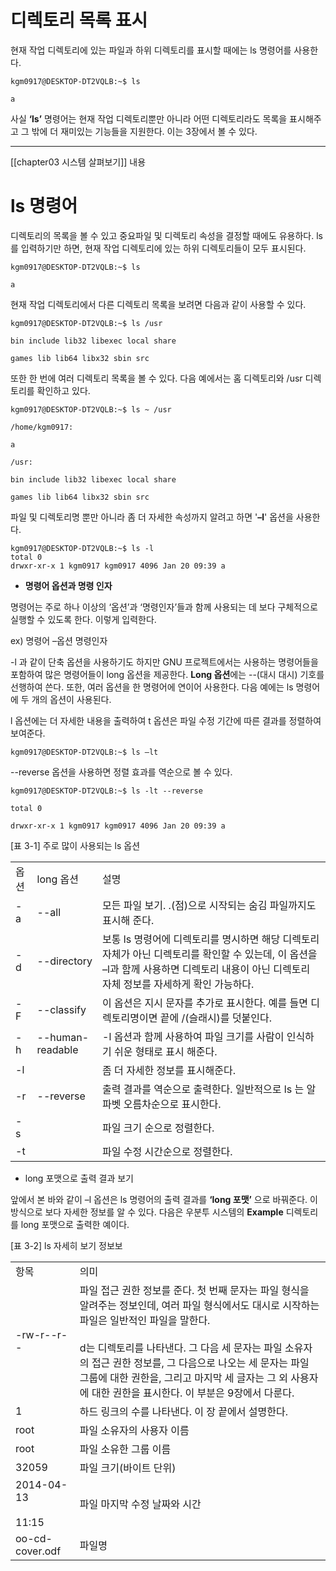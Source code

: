 


# 디렉토리 목록 표시

현재 작업 디렉토리에 있는 파일과 하위 디렉토리를 표시할 때에는 ls 명령어를 사용한다.


``` shell
kgm0917@DESKTOP-DT2VQLB:~$ ls

a
```


사실 **‘ls’** 명령어는 현재 작업 디렉토리뿐만 아니라 어떤 디렉토리라도 목록을 표시해주고 그 밖에 더 재미있는 기능들을 지원한다. 이는 3장에서 볼 수 있다.


---
[[chapter03 시스템 살펴보기]] 내용



# ls 명령어


디렉토리의 목록을 볼 수 있고 중요파일 및 디렉토리 속성을 결정할 때에도 유용하다. ls를 입력하기만 하면, 현재 작업 디렉토리에 있는 하위 디렉토리들이 모두 표시된다.

``` shell
kgm0917@DESKTOP-DT2VQLB:~$ ls

a
```


현재 작업 디렉토리에서 다른 디렉토리 목록을 보려면 다음과 같이 사용할 수 있다.


``` shell
kgm0917@DESKTOP-DT2VQLB:~$ ls /usr

bin include lib32 libexec local share

games lib lib64 libx32 sbin src
```


또한 한 번에 여러 디렉토리 목록을 볼 수 있다. 다음 예에서는 홈 디렉토리와 /usr 디렉토리를 확인하고 있다.


``` shell
kgm0917@DESKTOP-DT2VQLB:~$ ls ~ /usr

/home/kgm0917:

a

/usr:

bin include lib32 libexec local share

games lib lib64 libx32 sbin src
```


파일 및 디렉토리명 뿐만 아니라 좀 더 자세한 속성까지 알려고 하면 '**–l**' 옵션을 사용한다.


``` shell
kgm0917@DESKTOP-DT2VQLB:~$ ls -l
total 0
drwxr-xr-x 1 kgm0917 kgm0917 4096 Jan 20 09:39 a
```



- **명령어 옵션과 명령 인자**

명령어는 주로 하나 이상의 ‘옵션’과 ‘명령인자’들과 함께 사용되는 데 보다 구체적으로 실행할 수 있도록 한다. 이렇게 입력한다.


ex) 명령어 –옵션 명령인자



-l 과 같이 단축 옵션을 사용하기도 하지만 GNU 프로젝트에서는 사용하는 명령어들을 포함하여 많은 명령어들이 long 옵션을 제공한다. **Long 옵션**에는 --(대시 대시) 기호를 선행하여 쓴다. 또한, 여러 옵션을 한 명령어에 연이어 사용한다. 다음 예에는 ls 명령어에 두 개의 옵션이 사용된다.

l 옵션에는 더 자세한 내용을 출력하여 t 옵션은 파일 수정 기간에 따른 결과를 정렬하여 보여준다.


```
kgm0917@DESKTOP-DT2VQLB:~$ ls –lt
```


--reverse 옵션을 사용하면 정렬 효과를 역순으로 볼 수 있다.


``` shell
kgm0917@DESKTOP-DT2VQLB:~$ ls -lt --reverse

total 0

drwxr-xr-x 1 kgm0917 kgm0917 4096 Jan 20 09:39 a
```


[표 3-1] 주로 많이 사용되는 ls 옵션


|   |   |   |
|---|---|---|
|옵션|long 옵션|설명|
|-a|--all|모든 파일 보기. .(점)으로 시작되는 숨김 파일까지도 표시해 준다.|
|-d|--directory|보통 ls 명령어에 디렉토리를 명시하면 해당 디렉토리 자체가 아닌 디렉토리를 확인할 수 있는데, 이 옵션을 –l과 함께 사용하면 디렉토리 내용이 아닌 디렉토리 자체 정보를 자세하게 확인 가능하다.|
|-F|--classify|이 옵션은 지시 문자를 추가로 표시한다. 예를 들면 디렉토리명이면 끝에 /(슬래시)를 덧붙인다.|
|-h|--human-readable|-l 옵션과 함께 사용하여 파일 크기를 사람이 인식하기 쉬운 형태로 표시 해준다.|
|-l||좀 더 자세한 정보를 표시해준다.|
|-r|--reverse|출력 결과를 역순으로 출력한다. 일반적으로 ls 는 알파벳 오름차순으로 표시한다.|
|-s||파일 크기 순으로 정렬한다.|
|-t||파일 수정 시간순으로 정렬한다.|





- long 포맷으로 출력 결과 보기

앞에서 본 바와 같이 –l 옵션은 ls 명령어의 출력 결과를 **‘long 포맷’** 으로 바꿔준다. 이 방식으로 보다 자세한 정보를 알 수 있다. 다음은 우분투 시스템의 **Example** 디렉토리를 long 포맷으로 출력한 예이다.




[표 3-2] ls 자세히 보기 정보보

|   |   |
|---|---|
|항목|의미|
|-rw-r--r--|파일 접근 권한 정보를 준다. 첫 번째 문자는 파일 형식을 알려주는 정보인데, 여러 파일 형식에서도 대시로 시작하는 파일은 일반적인 파일을 말한다.<br><br>d는 디렉토리를 나타낸다. 그 다음 세 문자는 파일 소유자의 접근 권한 정보를, 그 다음으로 나오는 세 문자는 파일 그룹에 대한 권한을, 그리고 마지막 세 글자는 그 외 사용자에 대한 권한을 표시한다. 이 부분은 9장에서 다룬다.|
|1|하드 링크의 수를 나타낸다. 이 장 끝에서 설명한다.|
|root|파일 소유자의 사용자 이름|
|root|파일 소유한 그룹 이름|
|32059|파일 크기(바이트 단위)|
|2014-04-13<br><br>11:15|파일 마지막 수정 날짜와 시간|
|oo-cd-cover.odf|파일명|